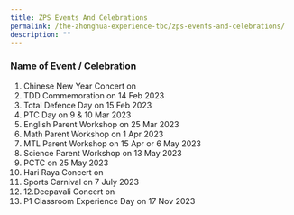 ```yaml
---
title: ZPS Events And Celebrations
permalink: /the-zhonghua-experience-tbc/zps-events-and-celebrations/
description: ""
---
```

### **Name of Event / Celebration**

1. Chinese New Year Concert on
2. TDD Commemoration on 14 Feb 2023
3. Total Defence Day on 15 Feb 2023
4. PTC Day on 9 & 10 Mar 2023
5. English Parent Workshop on 25 Mar 2023
6. Math Parent Workshop on 1 Apr 2023
7. MTL Parent Workshop on 15 Apr or 6 May 2023
8. Science Parent Workshop on 13 May 2023
9. PCTC on 25 May 2023
10. Hari Raya Concert on
11. Sports Carnival on 7 July 2023
12. 12.Deepavali Concert on
13. P1 Classroom Experience Day on 17 Nov 2023
